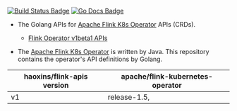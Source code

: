 [![Build Status Badge]][Build Status]
[![Go Docs Badge]][Go Docs]

[Build Status Badge]: https://github.com/haoxins/flink-apis/actions/workflows/test.yaml/badge.svg
[Build Status]: https://github.com/haoxins/flink-apis/actions/workflows/test.yaml
[Go Docs Badge]: https://pkg.go.dev/badge/github.com/haoxins/flink-apis
[Go Docs]: https://pkg.go.dev/github.com/haoxins/flink-apis

- The Golang APIs for [Apache Flink K8s Operator] APIs (CRDs).
  - [Flink Operator v1beta1 APIs](v1beta1)

- The [Apache Flink K8s Operator] is written by Java.
  This repository contains the operator's API definitions by Golang.

| haoxins/flink-apis version | apache/flink-kubernetes-operator |
|----------------------------|----------------------------------|
|             v1             | release-1.5, |

[Apache Flink K8s Operator]: https://github.com/apache/flink-kubernetes-operator
